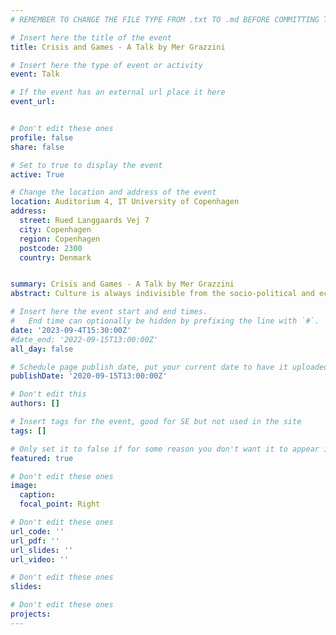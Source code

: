```yaml
---
# REMEMBER TO CHANGE THE FILE TYPE FROM .txt TO .md BEFORE COMMITTING THE ACTIVITY

# Insert here the title of the event
title: Crisis and Games - A Talk by Mer Grazzini

# Insert here the type of event or activity
event: Talk

# If the event has an external url place it here
event_url: 


# Don't edit these ones
profile: false
share: false

# Set to true to display the event
active: True

# Change the location and address of the event
location: Auditorium 4, IT University of Copenhagen
address: 
  street: Rued Langgaards Vej 7
  city: Copenhagen
  region: Copenhagen
  postcode: 2300
  country: Denmark


summary: Crisis and Games - A Talk by Mer Grazzini
abstract: Culture is always indivisible from the socio-political and economic reality of the people that live in it. Art mirrors reality and becomes a way of transforming it. A crash course into the Argentinian game scene and how a bunch of kids who couldn’t pay for imported games grew up to build a blooming industry. A fluctuating economy that swims from crisis to crisis and how that shapes a culture. The influence of dictatorships in our way of making art. How we grew up with no access to legit games, and the importance of piracy to be able to play. The feeling that things are never gonna happen here if we don’t make them ourselves: a self-managed art industry. The defence of our local identity as cultural resistance, and some examples of the influence of other art forms in games. The democratisation of technology and the success of having the State supporting games with public universities and grants. 

# Insert here the event start and end times.
#   End time can optionally be hidden by prefixing the line with `#`.
date: '2023-09-4T15:30:00Z'
#date_end: '2022-09-15T13:00:00Z'
all_day: false

# Schedule page publish date, put your current date to have it uploaded instanty
publishDate: '2020-09-15T13:00:00Z'

# Don't edit this
authors: []

# Insert tags for the event, good for SE but not used in the site
tags: []

# Only set it to false if for some reason you don't want it to appear in the home, but only in the archive
featured: true

# Don't edit these ones
image:
  caption: 
  focal_point: Right

# Don't edit these ones
url_code: ''
url_pdf: ''
url_slides: ''
url_video: ''

# Don't edit these ones
slides:

# Don't edit these ones
projects:
---
```

